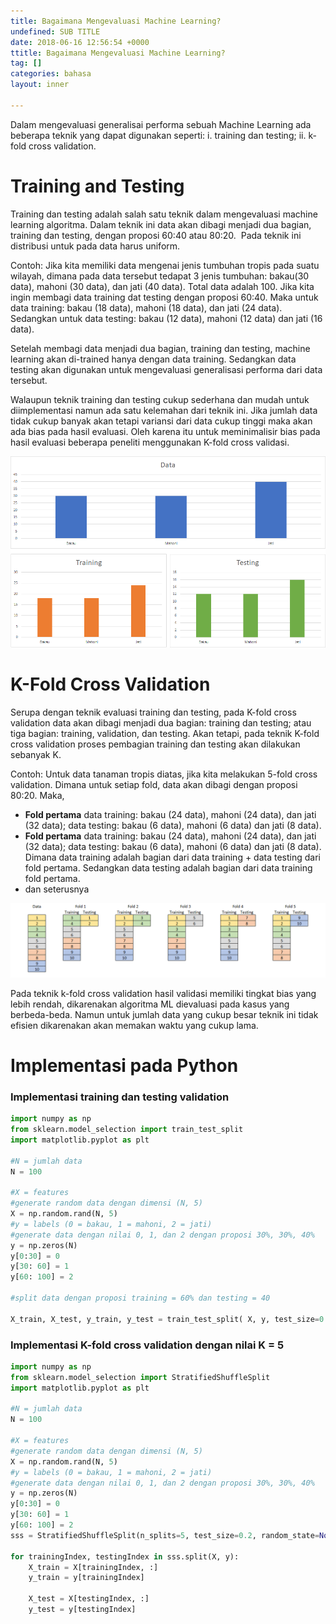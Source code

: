 ```yaml
---
title: Bagaimana Mengevaluasi Machine Learning?
undefined: SUB TITLE
date: 2018-06-16 12:56:54 +0000
ttitle: Bagaimana Mengevaluasi Machine Learning?
tag: []
categories: bahasa
layout: inner

---
```

Dalam mengevaluasi generalisai performa sebuah Machine Learning ada beberapa teknik yang dapat digunakan seperti: i. training dan testing; ii. k-fold cross validation.

# **Training and Testing**

Training dan testing adalah salah satu teknik dalam mengevaluasi machine learning algoritma. Dalam teknik ini data akan dibagi menjadi dua bagian, training dan testing, dengan proposi 60:40 atau 80:20.  Pada teknik ini distribusi untuk pada data harus uniform.

Contoh:
Jika kita memiliki data mengenai jenis tumbuhan tropis pada suatu wilayah, dimana pada data tersebut tedapat 3 jenis tumbuhan: bakau(30 data), mahoni (30 data), dan jati (40 data). Total data adalah 100. Jika kita ingin membagi data training dat testing dengan proposi 60:40. Maka untuk data training: bakau (18 data), mahoni (18 data), dan jati (24 data). Sedangkan untuk data testing: bakau (12 data), mahoni (12 data) dan jati (16 data).

Setelah membagi data menjadi dua bagian, training dan testing, machine learning akan di-trained hanya dengan data training. Sedangkan data testing akan digunakan untuk mengevaluasi generalisasi performa dari data tersebut.

Walaupun teknik training dan testing cukup sederhana dan mudah untuk diimplementasi namun ada satu kelemahan dari teknik ini. Jika jumlah data tidak cukup banyak akan tetapi variansi dari data cukup tinggi maka akan ada bias pada hasil evaluasi. Oleh karena itu untuk meminimalisir bias pada hasil evaluasi beberapa peneliti menggunakan K-fold cross validasi.

![](/assets/evaluasi_machine_learning/training-testing.png)


# **K-Fold Cross Validation**

Serupa dengan teknik evaluasi training dan testing, pada K-fold cross validation data akan dibagi menjadi dua bagian: training dan testing; atau tiga bagian: training, validation, dan testing. Akan tetapi, pada teknik K-fold cross validation proses pembagian training dan testing akan dilakukan sebanyak K.

Contoh:
Untuk data tanaman tropis diatas, jika kita melakukan 5-fold cross validation. Dimana untuk setiap fold, data akan dibagi dengan proposi 80:20. Maka,

* **Fold pertama** data training: bakau (24 data), mahoni (24 data), dan jati (32 data); data testing: bakau (6 data), mahoni (6 data) dan jati (8 data).
* **Fold pertama** data training: bakau (24 data), mahoni (24 data), dan jati (32 data); data testing: bakau (6 data), mahoni (6 data) dan jati (8 data). Dimana data training adalah bagian dari data training + data testing dari fold pertama. Sedangkan data testing adalah bagian dari data training fold pertama.
* dan seterusnya

![](/assets/evaluasi_machine_learning/k-fold.png)

Pada teknik k-fold cross validation hasil validasi memiliki tingkat bias yang lebih rendah, dikarenakan algoritma ML dievaluasi pada kasus yang berbeda-beda. Namun untuk jumlah data yang cukup besar teknik ini tidak efisien dikarenakan akan memakan waktu yang cukup lama.

# **Implementasi pada Python**

### **Implementasi training dan testing validation**

```python
import numpy as np
from sklearn.model_selection import train_test_split
import matplotlib.pyplot as plt

#N = jumlah data
N = 100

#X = features
#generate random data dengan dimensi (N, 5)
X = np.random.rand(N, 5)
#y = labels (0 = bakau, 1 = mahoni, 2 = jati)
#generate data dengan nilai 0, 1, dan 2 dengan proposi 30%, 30%, 40%
y = np.zeros(N)
y[0:30] = 0
y[30: 60] = 1
y[60: 100] = 2

#split data dengan proposi training = 60% dan testing = 40

X_train, X_test, y_train, y_test = train_test_split( X, y, test_size=0.4, stratify=y)
```

### **Implementasi K-fold cross validation dengan nilai K = 5**
```python
import numpy as np
from sklearn.model_selection import StratifiedShuffleSplit
import matplotlib.pyplot as plt

#N = jumlah data
N = 100

#X = features
#generate random data dengan dimensi (N, 5)
X = np.random.rand(N, 5)
#y = labels (0 = bakau, 1 = mahoni, 2 = jati)
#generate data dengan nilai 0, 1, dan 2 dengan proposi 30%, 30%, 40%
y = np.zeros(N)
y[0:30] = 0
y[30: 60] = 1
y[60: 100] = 2
sss = StratifiedShuffleSplit(n_splits=5, test_size=0.2, random_state=None)

for trainingIndex, testingIndex in sss.split(X, y):
    X_train = X[trainingIndex, :]
    y_train = y[trainingIndex]

    X_test = X[testingIndex, :]
    y_test = y[testingIndex]
```